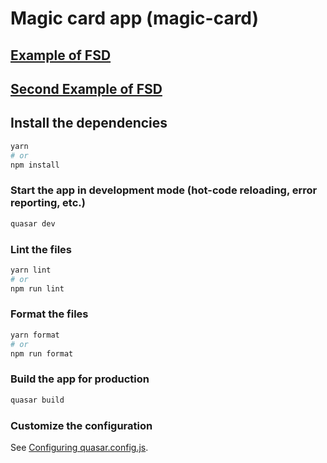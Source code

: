 # Magic card app (magic-card)


## [Example of FSD](https://github.com/AKosogorov/fake-cyber-web-store/blob/master/src)
## [Second Example of FSD](https://github.com/hoachnt/fsd-vue-antd/tree/main/src)


## Install the dependencies
```bash
yarn
# or
npm install
```

### Start the app in development mode (hot-code reloading, error reporting, etc.)
```bash
quasar dev
```


### Lint the files
```bash
yarn lint
# or
npm run lint
```


### Format the files
```bash
yarn format
# or
npm run format
```



### Build the app for production
```bash
quasar build
```

### Customize the configuration
See [Configuring quasar.config.js](https://v2.quasar.dev/quasar-cli-vite/quasar-config-js).
